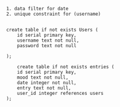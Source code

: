 		1. data filter for date
		2. unique constraint for (username)


		create table if not exists Users (
		    id serial primary key,
		    username text not null,
		    password text not null
		    
		);

			create table if not exists entries (
		    id serial primary key,
		    mood text not null,
		    date integer not null,
		    entry text not null,
		    user_id integer references users  
		);

